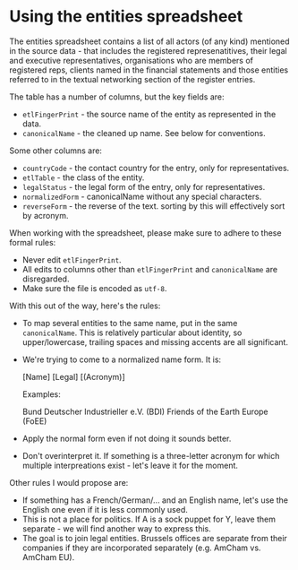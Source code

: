 
Using the entities spreadsheet
==============================

The entities spreadsheet contains a list of all actors (of any kind) mentioned in 
the source data - that includes the registered represenatitives, their legal and 
executive representatives, organisations who are members of registered reps, 
clients named in the financial statements and those entities referred to in the 
textual networking section of the register entries. 

The table has a number of columns, but the key fields are: 

* ``etlFingerPrint`` - the source name of the entity as represented in the data.
* ``canonicalName`` - the cleaned up name. See below for conventions. 

Some other columns are: 

* ``countryCode`` - the contact country for the entry, only for representatives. 
* ``etlTable`` - the class of the entity. 
* ``legalStatus`` - the legal form of the entry, only for representatives. 
* ``normalizedForm`` - canonicalName without any special characters.
* ``reverseForm`` - the reverse of the text. sorting by this will effectively sort 
  by acronym.

When working with the spreadsheet, please make sure to adhere to these formal 
rules:

* Never edit ``etlFingerPrint``. 
* All edits to columns other than ``etlFingerPrint`` and ``canonicalName`` are 
  disregarded.
* Make sure the file is encoded as ``utf-8``.

With this out of the way, here's the rules:

* To map several entities to the same name, put in the same ``canonicalName``. 
  This is relatively particular about identity, so upper/lowercase, trailing 
  spaces and missing accents are all significant.
* We're trying to come to a normalized name form. It is:

    [Name] [Legal] [(Acronym)]

  Examples:

    Bund Deutscher Industrieller e.V. (BDI)
    Friends of the Earth Europe (FoEE)

* Apply the normal form even if not doing it sounds better.
* Don't overinterpret it. If something is a three-letter acronym for which 
  multiple interpreations exist - let's leave it for the moment.

Other rules I would propose are:

* If something has a French/German/... and an English name, let's use the 
  English one even if it is less commonly used. 
* This is not a place for politics. If A is a sock puppet for Y, leave them 
  separate - we will find another way to express this. 
* The goal is to join legal entities. Brussels offices are separate from their 
  companies if they are incorporated separately (e.g. AmCham vs. AmCham EU).


